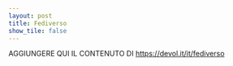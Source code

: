 ```yaml
---
layout: post
title: Fediverso
show_tile: false
---
```


AGGIUNGERE QUI IL CONTENUTO DI https://devol.it/it/fediverso
